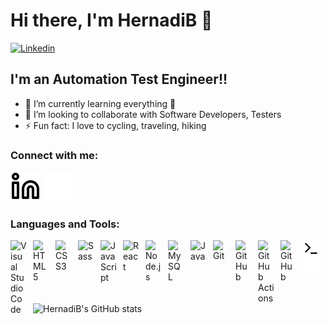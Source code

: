 # Hi there, I'm HernadiB 👋 

[![Linkedin](https://img.shields.io/website?label=Linkedin&style=for-the-badge&url=https%3A%2F%2FLinkedin.com)](https://www.linkedin.com/in/hern%C3%A1di-barnab%C3%A1s-3646a6238/)



## I'm an Automation Test Engineer!!

- 🌱 I’m currently learning everything 🤣
- 👯 I’m looking to collaborate with Software Developers, Testers
- ⚡ Fun fact: I love to cycling, traveling, hiking

### Connect with me:

[![website](./img/linkedin-light.svg)](https://www.linkedin.com/in/hern%C3%A1di-barnab%C3%A1s-3646a6238/#gh-light-mode-only)
[![website](./img/linkedin-dark.svg)](https://www.linkedin.com/in/hern%C3%A1di-barnab%C3%A1s-3646a6238/#gh-dark-mode-only)

### Languages and Tools:

[<img align="left" alt="Visual Studio Code" width="26px" src="https://cdn.jsdelivr.net/gh/devicons/devicon/icons/vscode/vscode-original.svg" style="padding-right:10px;" />][webdevplaylist]
[<img align="left" alt="HTML5" width="26px" src="https://cdn.jsdelivr.net/gh/devicons/devicon/icons/html5/html5-original.svg" style="padding-right:10px;" />][webdevplaylist]
[<img align="left" alt="CSS3" width="26px" src="https://cdn.jsdelivr.net/gh/devicons/devicon/icons/css3/css3-original.svg" style="padding-right:10px;" />][cssplaylist]
[<img align="left" alt="Sass" width="26px" src="https://cdn.jsdelivr.net/gh/devicons/devicon/icons/sass/sass-original.svg" style="padding-right:10px;" />][cssplaylist]
[<img align="left" alt="JavaScript" width="26px" src="https://cdn.jsdelivr.net/gh/devicons/devicon/icons/javascript/javascript-original.svg" style="padding-right:10px;" />][jsplaylist]
[<img align="left" alt="React" width="26px" src="https://cdn.jsdelivr.net/gh/devicons/devicon/icons/react/react-original.svg" style="padding-right:10px;" />][reactplaylist]
[<img align="left" alt="Node.js" width="26px" src="https://cdn.jsdelivr.net/gh/devicons/devicon/icons/nodejs/nodejs-original.svg" style="padding-right:10px;" />][webdevplaylist]
[<img align="left" alt="MySQL" width="26px" src="https://cdn.jsdelivr.net/gh/devicons/devicon/icons/mysql/mysql-original.svg" style="padding-right:10px;" />][webdevplaylist]
[<img align="left" alt="Java" width="26px" src="https://cdn.jsdelivr.net/npm/simple-icons@3.13.0/icons/java.svg" style="padding-right:10px;" />][jsplaylist]
[<img align="left" alt="Git" width="26px" src="https://cdn.jsdelivr.net/gh/devicons/devicon/icons/git/git-original.svg" style="padding-right:10px;" />][webdevplaylist]
[<img align="left" alt="GitHub" width="26px" src="https://user-images.githubusercontent.com/3369400/139447912-e0f43f33-6d9f-45f8-be46-2df5bbc91289.png" style="padding-right:10px;" />](https://www.youtube.com/playlist?list=PLkwxH9e_vrAJ0WbEsFA9W3I1W-g_BTsbt#gh-dark-mode-only)
<picture>
  <source media="(prefers-color-scheme: dark)" srcset="https://cdn.jsdelivr.net/npm/simple-icons@3.13.0/icons/githubactions.svg">
  <img align="left" alt="GitHub Actions" width="26px" src="https://cdn.jsdelivr.net/npm/simple-icons@3.13.0/icons/githubactions.svg#gh-light-mode-only" style="padding-right:10px;"/>
</picture>
<!--[<img align="left" alt="GitHub Actions" width="26px" src="https://cdn.jsdelivr.net/npm/simple-icons@3.13.0/icons/githubactions.svg#gh-light-mode-only" style="padding-right:10px;"/>]-->

[<img align="left" alt="GitHub" width="26px" src="https://user-images.githubusercontent.com/3369400/139448065-39a229ba-4b06-434b-bc67-616e2ed80c8f.png" style="padding-right:10px;" />](https://www.youtube.com/playlist?list=PLkwxH9e_vrAJ0WbEsFA9W3I1W-g_BTsbt#gh-light-mode-only)

[<img align="left" alt="Terminal" width="26px" src="./img/terminal-light.svg" />](https://www.youtube.com/playlist?list=PLkwxH9e_vrAJ0WbEsFA9W3I1W-g_BTsbt#gh-light-mode-only)

[<img align="left" alt="Terminal" width="26px" src="./img/terminal-dark.svg" />](https://www.youtube.com/playlist?list=PLkwxH9e_vrAJ0WbEsFA9W3I1W-g_BTsbt#gh-dark-mode-only)

![HernadiB's GitHub stats](https://github-readme-stats.vercel.app/api?username=HernadiB&theme=calm_pink&show_icons=true&show=reviews,prs_merged,prs_merged_percentage&hide_border=true")

[website]: https://www.linkedin.com/in/hern%C3%A1di-barnab%C3%A1s-3646a6238/
[webdevplaylist]: https://www.youtube.com/playlist?list=PLkwxH9e_vrAJ0WbEsFA9W3I1W-g_BTsbt
[jsplaylist]: https://www.youtube.com/playlist?list=PLkwxH9e_vrALRJKu7wfXby3MKeflhTu6B
[cssplaylist]: https://www.youtube.com/playlist?list=PLkwxH9e_vrALSdvZuEh6gqQdmDoDIoqz4
[reactplaylist]: https://www.youtube.com/playlist?list=PLkwxH9e_vrAK4TdffpxKY3QGyHCpxFcQ0
